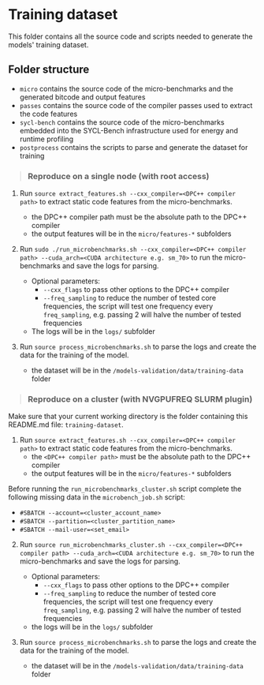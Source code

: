 # Training dataset
This folder contains all the source code and scripts needed to generate the models' training dataset.

## Folder structure
- `micro` contains the source code of the micro-benchmarks and the generated bitcode and output features
- `passes` contains the source code of the compiler passes used to extract the code features
- `sycl-bench` contains the source code of the micro-benchmarks embedded into the SYCL-Bench infrastructure used for energy and runtime profiling
- `postprocess` contains the scripts to parse and generate the dataset for training

> ### Reproduce on a single node (with **root access**)
1. Run `source extract_features.sh --cxx_compiler=<DPC++ compiler path>` to extract static code features from the micro-benchmarks.
    - the DPC++ compiler path must be the absolute path to the DPC++ compiler
    - the output features will be in the `micro/features-*` subfolders

2. Run `sudo ./run_microbenchmarks.sh --cxx_compiler=<DPC++ compiler path> --cuda_arch=<CUDA architecture e.g. sm_70>` to run the micro-benchmarks and save the logs for parsing.
    - Optional parameters:
      - `--cxx_flags` to pass other options to the DPC++ compiler
      - `--freq_sampling` to reduce the number of tested core frequencies, the script will test one frequency every `freq_sampling`, e.g. passing 2 will halve the number of tested frequencies
    - The logs will be in the `logs/` subfolder

3. Run `source process_microbenchmarks.sh` to parse the logs and create the data for the training of the model.
    - the dataset will be in the `/models-validation/data/training-data` folder

> ### Reproduce on a cluster (with NVGPUFREQ SLURM plugin)
Make sure that your current working directory is the folder containing this README.md file: `training-dataset`.

1. Run `source extract_features.sh --cxx_compiler=<DPC++ compiler path>` to extract static code features from the micro-benchmarks.
    - the `<DPC++ compiler path>` must be the absolute path to the DPC++ compiler
    - the output features will be in the `micro/features-*` subfolders

Before running the `run_microbenchmarks_cluster.sh` script complete the following missing data in the `microbench_job.sh` script:
  - `#SBATCH --account=<cluster_account_name>`
  - `#SBATCH --partition=<cluster_partition_name>`
  - `#SBATCH --mail-user=<set_email>`

2. Run `source run_microbenchmarks_cluster.sh --cxx_compiler=<DPC++ compiler path> --cuda_arch=<CUDA architecture e.g. sm_70>` to run the micro-benchmarks and save the logs for parsing.
    - Optional parameters:
      - `--cxx_flags` to pass other options to the DPC++ compiler
      - `--freq_sampling` to reduce the number of tested core frequencies, the script will test one frequency every `freq_sampling`, e.g. passing 2 will halve the number of tested frequencies
    - the logs will be in the `logs/` subfolder

3. Run `source process_microbenchmarks.sh` to parse the logs and create the data for the training of the model.
    - the dataset will be in the `/models-validation/data/training-data` folder

